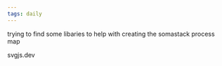 ```yaml
---
tags: daily
---
```

trying to find some libaries to help with creating the somastack process map 

svgjs.dev